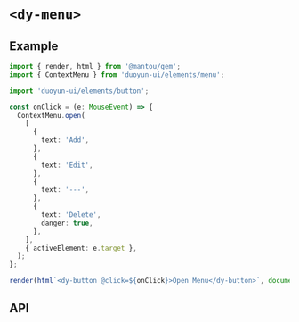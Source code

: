 # `<dy-menu>`

## Example

<gbp-sandpack dependencies="@mantou/gem, duoyun-ui">

```ts
import { render, html } from '@mantou/gem';
import { ContextMenu } from 'duoyun-ui/elements/menu';

import 'duoyun-ui/elements/button';

const onClick = (e: MouseEvent) => {
  ContextMenu.open(
    [
      {
        text: 'Add',
      },
      {
        text: 'Edit',
      },
      {
        text: '---',
      },
      {
        text: 'Delete',
        danger: true,
      },
    ],
    { activeElement: e.target },
  );
};

render(html`<dy-button @click=${onClick}>Open Menu</dy-button>`, document.body);
```

</gbp-sandpack>

## API

<gbp-api src="/src/elements/menu.ts"></gbp-api>
